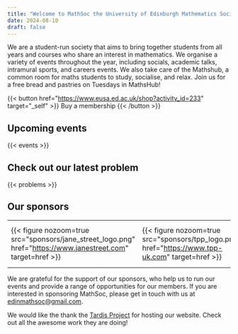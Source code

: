 ```yaml
---
title: "Welcome to MathSoc the University of Edinburgh Mathematics Society!"
date: 2024-08-10
draft: false
---
```

We are a student-run society that aims to bring together students from all years and courses who share an interest in mathematics. We organise a variety of events throughout the year, including socials, academic talks, intramural sports, and careers events. We also take care of the Mathshub, a common room for maths students to study, socialise, and relax.
Join us for a free bread and pastries on Tuesdays in MathsHub!

{{< button href="https://www.eusa.ed.ac.uk/shop?activity_id=233" target="_self" >}}
Buy a membership
{{< /button >}}

## Upcoming events

{{< events >}}

## Check out our latest problem

{{< problems >}}

## Our sponsors

| | | | |
|---|---|---|---|
| {{< figure nozoom=true src="sponsors/jane_street_logo.png" href="https://www.janestreet.com" target=href >}} |{{< figure nozoom=true src="sponsors/tpp_logo.png" href="https://www.tpp-uk.com" target=href >}}|{{< figure nozoom=true src="sponsors/bar50.png" href="https://maps.app.goo.gl/bnaxN64UooagyDv86" target=href >}} | {{< figure nozoom=true src="sponsors/pilgrim-bar-logo-2020.jpg" href="https://www.pilgrimbar.co.uk" target=href >}}|

We are grateful for the support of our sponsors, who help us to run our events and provide a range of opportunities for our members. If you are interested in sponsoring MathSoc, please get in touch with us at [edinmathsoc@gmail.com](mailto:edinmathsoc@gmail.com?subject=Sponsorship%20Enquiry).

We would like the thank the [Tardis Project](https://tardisproject.uk) for hosting our website. Check out all the awesome work they are doing!

